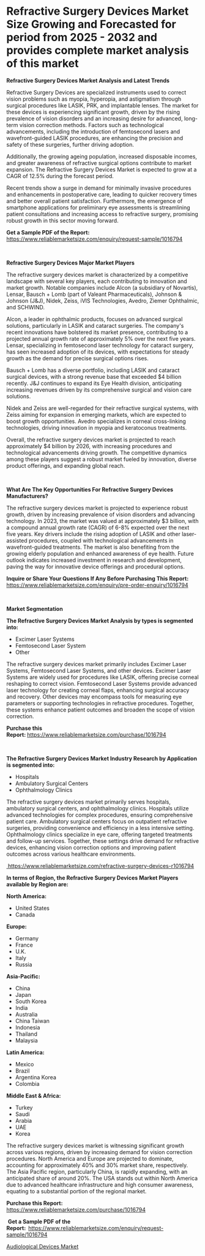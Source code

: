 <p><h1>Refractive Surgery Devices Market Size Growing and Forecasted for period from 2025 - 2032 and provides complete market analysis of this market</h1></p><p><strong>Refractive Surgery Devices Market Analysis and Latest Trends</strong></p>
<p><p>Refractive Surgery Devices are specialized instruments used to correct vision problems such as myopia, hyperopia, and astigmatism through surgical procedures like LASIK, PRK, and implantable lenses. The market for these devices is experiencing significant growth, driven by the rising prevalence of vision disorders and an increasing desire for advanced, long-term vision correction methods. Factors such as technological advancements, including the introduction of femtosecond lasers and wavefront-guided LASIK procedures, are enhancing the precision and safety of these surgeries, further driving adoption. </p><p>Additionally, the growing ageing population, increased disposable incomes, and greater awareness of refractive surgical options contribute to market expansion. The Refractive Surgery Devices Market is expected to grow at a CAGR of 12.5% during the forecast period. </p><p>Recent trends show a surge in demand for minimally invasive procedures and enhancements in postoperative care, leading to quicker recovery times and better overall patient satisfaction. Furthermore, the emergence of smartphone applications for preliminary eye assessments is streamlining patient consultations and increasing access to refractive surgery, promising robust growth in this sector moving forward.</p></p>
<p><strong>Get a Sample PDF of the Report:&nbsp;</strong> <a href="https://www.reliablemarketsize.com/enquiry/request-sample/1016794?utm_campaign=2640&utm_medium=2&utm_source=Github&utm_content=ia&utm_term=04032025&utm_id=refractive-surgery-devices">https://www.reliablemarketsize.com/enquiry/request-sample/1016794</a></p>
<p>&nbsp;</p>
<p><strong>Refractive Surgery Devices Major Market Players</strong></p>
<p><p>The refractive surgery devices market is characterized by a competitive landscape with several key players, each contributing to innovation and market growth. Notable companies include Alcon (a subsidiary of Novartis), Lensar, Bausch + Lomb (part of Valeant Pharmaceuticals), Johnson & Johnson (J&J), Nidek, Zeiss, iVIS Technologies, Avedro, Ziemer Ophthalmic, and SCHWIND.</p><p>Alcon, a leader in ophthalmic products, focuses on advanced surgical solutions, particularly in LASIK and cataract surgeries. The company's recent innovations have bolstered its market presence, contributing to a projected annual growth rate of approximately 5% over the next five years. Lensar, specializing in femtosecond laser technology for cataract surgery, has seen increased adoption of its devices, with expectations for steady growth as the demand for precise surgical options rises.</p><p>Bausch + Lomb has a diverse portfolio, including LASIK and cataract surgical devices, with a strong revenue base that exceeded $4 billion recently. J&J continues to expand its Eye Health division, anticipating increasing revenues driven by its comprehensive surgical and vision care solutions. </p><p>Nidek and Zeiss are well-regarded for their refractive surgical systems, with Zeiss aiming for expansion in emerging markets, which are expected to boost growth opportunities. Avedro specializes in corneal cross-linking technologies, driving innovation in myopia and keratoconus treatments. </p><p>Overall, the refractive surgery devices market is projected to reach approximately $4 billion by 2026, with increasing procedures and technological advancements driving growth. The competitive dynamics among these players suggest a robust market fueled by innovation, diverse product offerings, and expanding global reach.</p></p>
<p>&nbsp;</p>
<p><strong>What Are The Key Opportunities For Refractive Surgery Devices Manufacturers?</strong></p>
<p><p>The refractive surgery devices market is projected to experience robust growth, driven by increasing prevalence of vision disorders and advancing technology. In 2023, the market was valued at approximately $3 billion, with a compound annual growth rate (CAGR) of 6-8% expected over the next five years. Key drivers include the rising adoption of LASIK and other laser-assisted procedures, coupled with technological advancements in wavefront-guided treatments. The market is also benefiting from the growing elderly population and enhanced awareness of eye health. Future outlook indicates increased investment in research and development, paving the way for innovative device offerings and procedural options.</p></p>
<p><strong>Inquire or Share Your Questions If Any Before Purchasing This Report:</strong> <a href="https://www.reliablemarketsize.com/enquiry/pre-order-enquiry/1016794?utm_campaign=2640&utm_medium=2&utm_source=Github&utm_content=ia&utm_term=04032025&utm_id=refractive-surgery-devices">https://www.reliablemarketsize.com/enquiry/pre-order-enquiry/1016794</a></p>
<p>&nbsp;</p>
<p><strong>Market Segmentation</strong></p>
<p><strong>The Refractive Surgery Devices Market Analysis by types is segmented into:</strong></p>
<p><ul><li>Excimer Laser Systems</li><li>Femtosecond Laser System</li><li>Other</li></ul></p>
<p><p>The refractive surgery devices market primarily includes Excimer Laser Systems, Femtosecond Laser Systems, and other devices. Excimer Laser Systems are widely used for procedures like LASIK, offering precise corneal reshaping to correct vision. Femtosecond Laser Systems provide advanced laser technology for creating corneal flaps, enhancing surgical accuracy and recovery. Other devices may encompass tools for measuring eye parameters or supporting technologies in refractive procedures. Together, these systems enhance patient outcomes and broaden the scope of vision correction.</p></p>
<p><strong>Purchase this Report:&nbsp;</strong><a href="https://www.reliablemarketsize.com/purchase/1016794?utm_campaign=2640&utm_medium=2&utm_source=Github&utm_content=ia&utm_term=04032025&utm_id=refractive-surgery-devices">https://www.reliablemarketsize.com/purchase/1016794</a></p>
<p>&nbsp;</p>
<p><strong>The Refractive Surgery Devices Market Industry Research by Application is segmented into:</strong></p>
<p><ul><li>Hospitals</li><li>Ambulatory Surgical Centers</li><li>Ophthalmology Clinics</li></ul></p>
<p><p>The refractive surgery devices market primarily serves hospitals, ambulatory surgical centers, and ophthalmology clinics. Hospitals utilize advanced technologies for complex procedures, ensuring comprehensive patient care. Ambulatory surgical centers focus on outpatient refractive surgeries, providing convenience and efficiency in a less intensive setting. Ophthalmology clinics specialize in eye care, offering targeted treatments and follow-up services. Together, these settings drive demand for refractive devices, enhancing vision correction options and improving patient outcomes across various healthcare environments.</p></p>
<p><a href="https://www.reliablemarketsize.com/refractive-surgery-devices-r1016794?utm_campaign=2640&utm_medium=2&utm_source=Github&utm_content=ia&utm_term=04032025&utm_id=refractive-surgery-devices">&nbsp;https://www.reliablemarketsize.com/refractive-surgery-devices-r1016794</a></p>
<p><strong>In terms of Region, the Refractive Surgery Devices Market Players available by Region are:</strong></p>
<p>
    <p> <strong> North America: </strong>
        <ul>
            <li>United States</li>
            <li>Canada</li>
        </ul>
        </p> 
    <p> <strong> Europe: </strong>
        <ul>
            <li>Germany</li>
            <li>France</li>
            <li>U.K.</li>
            <li>Italy</li>
            <li>Russia</li>
        </ul>
        </p> 
    <p> <strong> Asia-Pacific: </strong>
        <ul>
            <li>China</li>
            <li>Japan</li>
            <li>South Korea</li>
            <li>India</li>
            <li>Australia</li>
            <li>China Taiwan</li>
            <li>Indonesia</li>
            <li>Thailand</li>
            <li>Malaysia</li>
        </ul>
        </p> 
    <p> <strong> Latin America: </strong>
        <ul>
            <li>Mexico</li>
            <li>Brazil</li>
            <li>Argentina Korea</li>
            <li>Colombia</li>
        </ul>
        </p> 
    <p> <strong> Middle East & Africa: </strong>
        <ul>
            <li>Turkey</li>
            <li>Saudi</li>
            <li>Arabia</li>
            <li>UAE</li>
            <li>Korea</li>
        </ul>
    </p>
    </p>
<p><p>The refractive surgery devices market is witnessing significant growth across various regions, driven by increasing demand for vision correction procedures. North America and Europe are projected to dominate, accounting for approximately 40% and 30% market share, respectively. The Asia Pacific region, particularly China, is rapidly expanding, with an anticipated share of around 20%. The USA stands out within North America due to advanced healthcare infrastructure and high consumer awareness, equating to a substantial portion of the regional market.</p></p>
<p><strong>Purchase this Report: </strong><a href="https://www.reliablemarketsize.com/purchase/1016794?utm_campaign=2640&utm_medium=2&utm_source=Github&utm_content=ia&utm_term=04032025&utm_id=refractive-surgery-devices">https://www.reliablemarketsize.com/purchase/1016794</a></p>
<p>&nbsp;<strong>Get a Sample PDF of the Report:&nbsp;&nbsp;</strong><a href="https://www.reliablemarketsize.com/enquiry/request-sample/1016794?utm_campaign=2640&utm_medium=2&utm_source=Github&utm_content=ia&utm_term=04032025&utm_id=refractive-surgery-devices">https://www.reliablemarketsize.com/enquiry/request-sample/1016794</a></p>
<p><strong></strong></p>
<p><p><a href="https://github.com/schwminh2001101/Market-Research-Report-List-1/blob/main/audiological-devices-market.md?utm_campaign=2640&utm_medium=2&utm_source=Github&utm_content=ia&utm_term=04032025&utm_id=refractive-surgery-devices">Audiological Devices Market</a></p></p>